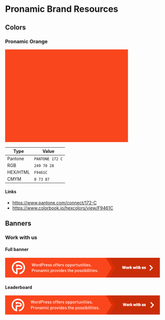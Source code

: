 # Pronamic Brand Resources

## Colors

### Pronamic Orange

![Pronamic Orange](examples/color-card-F9461C.png)

| Type | Value |
| ---- | ----- |
| Pantone | `PANTONE 172 C` |
| RGB | `249 70 28` |
| HEX/HTML | `F9461C` |
| CMYM | `0 73 87` |

#### Links

- https://www.pantone.com/connect/172-C
- https://www.colorbook.io/hexcolors/view/F9461C

## Banners

### Work with us

#### Full banner 

![Pronamic - Work with us - Full banner](banners/pronamic-work-with-us-full-banner-468x60.svg)

#### Leaderboard

![Pronamic - Work with us - Leaderboard](banners/pronamic-work-with-us-leaderboard-728x90@4x.min.png)
